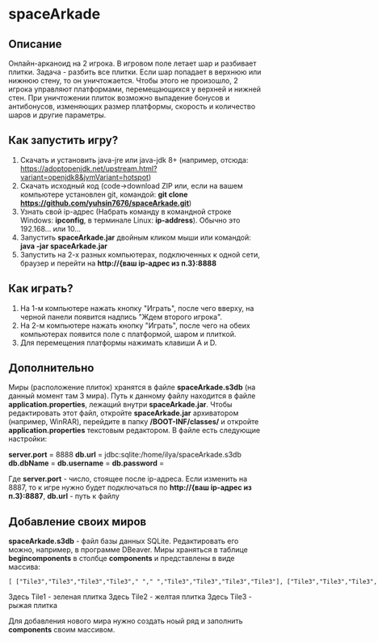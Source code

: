 # spaceArkade

## Описание

Онлайн-арканоид на 2 игрока. В игровом поле летает шар и разбивает плитки. Задача - разбить все плитки.
Если шар попадает в верхнюю или нижнюю стену, то он уничтожается. Чтобы этого не произошло, 2 игрока управляют платформами,
перемещающихся у верхней и нижней стен. При уничтожении плиток возможно выпадение бонусов и антибонусов,
изменяющих размер платформы, скорость и количество шаров и другие параметры.

## Как запустить игру?

1) Скачать и установить java-jre или java-jdk 8+ (например, отсюда: https://adoptopenjdk.net/upstream.html?variant=openjdk8&jvmVariant=hotspot)
2) Скачать исходный код (code->download ZIP или, если на вашем компьютере установлен git, командой: <b>git clone https://github.com/yuhsin7676/spaceArkade.git</b>)
3) Узнать свой ip-адрес (Набрать команду в командной строке Windows: <b>ipconfig</b>, в терминале Linux: <b>ip-address</b>). Обычно это 192.168... или 10...
4) Запустить <b>spaceArkade.jar</b> двойным кликом мыши или командой: <b>java -jar spaceArkade.jar</b>
5) Запустить на 2-х разных компьютерах, подключенных к одной сети, браузер и перейти на <b>http://{ваш ip-адрес из п.3}:8888</b>

## Как играть?

1) На 1-м компьютере нажать кнопку "Играть", после чего вверху, на черной панели появится надпись "Ждем второго игрока".
2) На 2-м компьютере нажать кнопку "Играть", после чего на обеих компьютерах появится поле с платформой, шаром и плиткой.
3) Для перемещения платформы нажимать клавиши A и D.

## Дополнительно

Миры (расположение плиток) хранятся в файле <b>spaceArkade.s3db</b> (на данный момент там 3 мира).
Путь к данному файлу находится в файле <b>application.properties</b>, лежащий внутри <b>spaceArkade.jar</b>.
Чтобы редактировать этот файл, откройте <b>spaceArkade.jar</b> архиватором (например, WinRAR), 
перейдите в папку <b>/BOOT-INF/classes/</b> и откройте <b>application.properties</b> текстовым редактором.
В файле есть следующие настройки:

<b>server.port</b> = 8888
<b>db.url</b> = jdbc:sqlite:/home/ilya/spaceArkade.s3db
<b>db.dbName</b> =
<b>db.username</b> =
<b>db.password</b> =

Где <b>server.port</b> - число, стоящее после ip-адреса. Если изменить на 8887, то к игре нужно будет подключаться по <b>http://{ваш ip-адрес из п.3}:8887</b>,
<b>db.url</b> - путь к файлу

## Добавление своих миров

<b>spaceArkade.s3db</b> - файл базы данных SQLite. Редактировать его можно, например, в программе DBeaver.
Миры храняться в таблице <b>begincomponents</b> в столбце <b>components</b> и представлены в виде массива:

<code style="white-space: nowrap;">
[
["Tile3","Tile3","Tile3","Tile3","     ","     ","Tile3","Tile3","Tile3","Tile3"],
["Tile3","Tile3","Tile3","Tile3","     ","     ","Tile3","Tile3","Tile3","Tile3"],
["Tile2","Tile2","Tile2","Tile3","     ","     ","Tile2","Tile2","Tile2","Tile2"],
["Tile2","Tile2","Tile2","Tile3","     ","     ","Tile2","Tile2","Tile2","Tile2"],
["     ","     ","     ","Tile3","     ","     ","Tile3","     ","     ","     "],
["Tile1","Tile1","     ","Tile3","     ","     ","Tile3","Tile1","     ","     "],
["Tile2","Tile2","     ","Tile3","     ","     ","     ","Tile1","Tile1","     "],
["     ","     ","     ","Tile3","     ","     ","     ","     ","     ","     "],
["     ","Tile2","Tile2","Tile3","     ","     ","     ","     ","     ","Tile2"],
["     ","Tile2","Tile2","Tile3","     ","     ","     ","     ","     ","     "],
["     ","     ","     ","     ","     ","     ","Tile3","Tile2","Tile2","     "],
["Tile2","     ","     ","     ","     ","     ","Tile3","Tile2","Tile2","     "],
["     ","     ","     ","     ","     ","     ","Tile3","     ","     ","     "],
["     ","Tile1","Tile1","     ","     ","     ","Tile3","     ","Tile2","Tile2"],
["     ","     ","Tile1","Tile3","     ","     ","Tile3","     ","Tile1","Tile1"],
["     ","     ","     ","Tile3","     ","     ","Tile3","     ","     ","     "],
["Tile2","Tile2","Tile2","Tile2","     ","     ","Tile3","Tile2","Tile2","Tile2"],
["Tile2","Tile2","Tile2","Tile2","     ","     ","Tile3","Tile2","Tile2","Tile2"],
["Tile3","Tile3","Tile3","Tile3","     ","     ","Tile3","Tile3","Tile3","Tile3"],
["Tile3","Tile3","Tile3","Tile3","     ","     ","Tile3","Tile3","Tile3","Tile3"]
]
</code>

Здесь Tile1 - зеленая плитка
Здесь Tile2 - желтая плитка
Здесь Tile3 - рыжая плитка

Для добавления нового мира нужно создать ноый ряд и заполнить <b>components</b> своим массивом.
